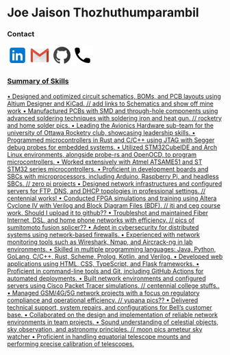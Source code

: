 # Joe Jaison Thozhuthumparambil

### Contact

<links>
<!-- LinkedIn --><a href="https://www.linkedin.com/in/joe-jaison-t" target="_blank" rel="noopener noreferrer"><img src="/assets/icons/linkedin.png" alt="LinkedIn Profile" title="Connect on LinkedIn" /></a><!-- Email gmail --> <a href="mailto:joejaisonth@gmail.com"><img src="/assets/icons/gmail.png" alt="Email Me" title="joejaisonth@gmail.com" /></a><!-- GitHub --> <a href="https://github.com/Forever-Uselesss" target="_blank" rel="noopener noreferrer"><img src="/assets/icons/github.png" alt="GitHub Profile" title="View My GitHub" /></a><!-- Telephone --><a href="tel:6478659197" target="_blank" rel="noopener noreferrer"><img src="/assets/icons/phone.png" alt="Cell Phone" title="tel">
</links>

### Summary of Skills

• Designed and optimized circuit schematics, BOMs, and PCB layouts using Altium Designer and KiCad.
// add links to Schematics and show off mine work
• Manufactured PCBs with SMD and through-hole components using advanced soldering techniques with soldering iron and heat gun.
// rocketry and home solder pics.
• Leading the Avionics Hardware sub-team for the university of Ottawa Rocketry club, showcasing leadership skills.
• Programmed microcontrollers in Rust and C/C++ using JTAG with Segger debug probes for embedded systems.
• Utilized STM32CubeIDE and Arch Linux environments, alongside probe-rs and OpenOCD, to program microcontrollers.
• Worked extensively with Atmel ATSAME51 and ST STM32 series microcontrollers.
• Proficient in development boards and SBCs with microprocessors, including Arduino, Raspberry Pi, and headless SBCs.
// zero pi projects
• Designed network infrastructures and configured servers for FTP, DNS, and DHCP topologies in professional settings.
// centennial works!
• Conducted FPGA simulations and training using Altera Cyclone IV with Verilog and Block Diagram Files (BDF).
// iti and ceg course work. Should I upload it to github??
• Troubleshot and maintained Fiber Internet, DSL, and home phone networks with efficiency.
// pics of sumitomoto fusion splicer??
• Adept in cybersecurity for distributed systems using network-based firewalls.
• Experienced with network monitoring tools such as Wireshark, Nmap, and Aircrack-ng in lab environments.
• Skilled in multiple programming languages: Java, Python, GoLang, C/C++, Rust, Scheme, Prolog, Kotlin, and Verilog.
• Developed web applications using HTML, CSS, TypeScript, and Flask frameworks.
• Proficient in command-line tools and Git, including GitHub Actions for automated deployments.
• Built network environments and configured servers using Cisco Packet Tracer simulations.
// centennial college stuffs..
• Managed GSM/4G/5G network projects with a focus on regulatory compliance and operational efficiency.
// yupana pics??
• Delivered technical support, system repairs, and configurations for Bell’s customer base.
• Collaborated on the design and implementation of reliable network environments in team projects.
• Sound understanding of celestial objects, sky observation, and astronomy principles.
// moon pics ameteur sky watcher
• Proficient in handling equatorial telescope mounts and performing precise calibration of telescopes.
